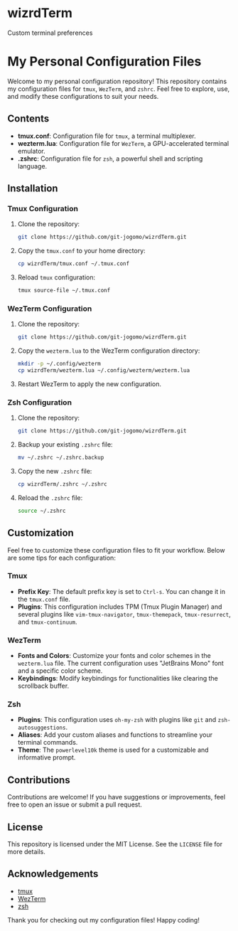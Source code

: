 # wizrdTerm
Custom terminal preferences

# My Personal Configuration Files

Welcome to my personal configuration repository! This repository contains my configuration files for `tmux`, `WezTerm`, and `zshrc`. Feel free to explore, use, and modify these configurations to suit your needs.

## Contents

- **tmux.conf**: Configuration file for `tmux`, a terminal multiplexer.
- **wezterm.lua**: Configuration file for `WezTerm`, a GPU-accelerated terminal emulator.
- **.zshrc**: Configuration file for `zsh`, a powerful shell and scripting language.

## Installation

### Tmux Configuration

1. Clone the repository:
    ```bash
    git clone https://github.com/git-jogomo/wizrdTerm.git
    ```

2. Copy the `tmux.conf` to your home directory:
    ```bash
    cp wizrdTerm/tmux.conf ~/.tmux.conf
    ```

3. Reload `tmux` configuration:
    ```bash
    tmux source-file ~/.tmux.conf
    ```

### WezTerm Configuration

1. Clone the repository:
    ```bash
    git clone https://github.com/git-jogomo/wizrdTerm.git
    ```

2. Copy the `wezterm.lua` to the WezTerm configuration directory:
    ```bash
    mkdir -p ~/.config/wezterm
    cp wizrdTerm/wezterm.lua ~/.config/wezterm/wezterm.lua
    ```

3. Restart WezTerm to apply the new configuration.

### Zsh Configuration

1. Clone the repository:
    ```bash
    git clone https://github.com/git-jogomo/wizrdTerm.git
    ```

2. Backup your existing `.zshrc` file:
    ```bash
    mv ~/.zshrc ~/.zshrc.backup
    ```

3. Copy the new `.zshrc` file:
    ```bash
    cp wizrdTerm/.zshrc ~/.zshrc
    ```

4. Reload the `.zshrc` file:
    ```bash
    source ~/.zshrc
    ```

## Customization

Feel free to customize these configuration files to fit your workflow. Below are some tips for each configuration:

### Tmux

- **Prefix Key**: The default prefix key is set to `Ctrl-s`. You can change it in the `tmux.conf` file.
- **Plugins**: This configuration includes TPM (Tmux Plugin Manager) and several plugins like `vim-tmux-navigator`, `tmux-themepack`, `tmux-resurrect`, and `tmux-continuum`.

### WezTerm

- **Fonts and Colors**: Customize your fonts and color schemes in the `wezterm.lua` file. The current configuration uses "JetBrains Mono" font and a specific color scheme.
- **Keybindings**: Modify keybindings for functionalities like clearing the scrollback buffer.

### Zsh

- **Plugins**: This configuration uses `oh-my-zsh` with plugins like `git` and `zsh-autosuggestions`.
- **Aliases**: Add your custom aliases and functions to streamline your terminal commands.
- **Theme**: The `powerlevel10k` theme is used for a customizable and informative prompt.

## Contributions

Contributions are welcome! If you have suggestions or improvements, feel free to open an issue or submit a pull request.

## License

This repository is licensed under the MIT License. See the `LICENSE` file for more details.

## Acknowledgements

- [tmux](https://github.com/tmux/tmux)
- [WezTerm](https://github.com/wez/wezterm)
- [zsh](https://github.com/zsh-users/zsh)

Thank you for checking out my configuration files! Happy coding!

